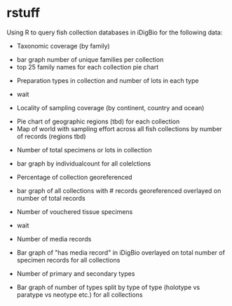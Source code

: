 # rstuff
Using R to query fish collection databases in iDigBio for the following data:

* Taxonomic coverage (by family)
 - bar graph number of unique families per collection 
 - top 25 family names for each collection pie chart
* Preparation types in collection and number of lots in each type
 - wait 
* Locality of sampling coverage (by continent, country and ocean)
 - Pie chart of geographic regions (tbd) for each collection
 - Map of world with sampling effort across all fish collections by number of records (regions tbd)
* Number of total specimens or lots in collection
 - bar graph by individualcount for all colelctions
* Percentage of collection georeferenced
 - bar graph of all collections with # records georeferenced overlayed on number of total records
* Number of vouchered tissue specimens
 - wait
* Number of media records
 - Bar graph of "has media record" in iDigBio overlayed on total number of specimen records for all collections
* Number of primary and secondary types
 - Bar graph of number of types split by type of type (holotype vs paratype vs neotype etc.) for all collections
